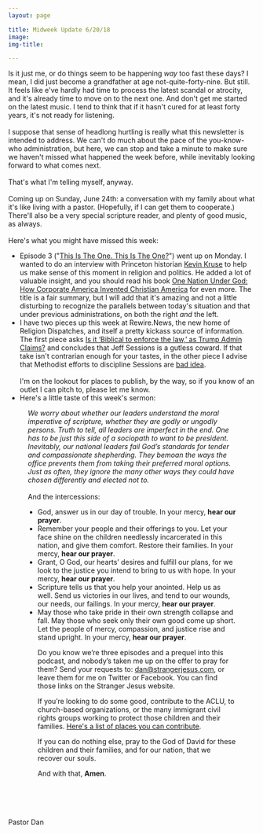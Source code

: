 ```yaml
---
layout: page

title: Midweek Update 6/20/18
image:
img-title:

---
```


Is it just me, or do things seem to be happening <em>way</em> too fast these days? I mean, I did just become a grandfather at age not-quite-forty-nine. But still. It feels like e've hardly had time to process the latest scandal or atrocity, and it's already time to move on to the next one. And don't get me started on the latest music. I tend to think that if it hasn't cured for at least forty years, it's not ready for listening.<br />
<br />
I suppose that sense of headlong hurtling is really what this newsletter is intended to address. We can't do much about the pace of the you-know-who administration, but here, we can stop and take a minute to make sure we haven't missed what happened the week before, while inevitably looking forward to what comes next.
<br />
<br />
That's what I'm telling myself, anyway.
<br />
<br />
Coming up on Sunday, June 24th: a conversation with my family about what it's like living with a pastor. (Hopefully, if I can get them to cooperate.) There'll also be a very special scripture reader, and plenty of good music, as always.
<br />
<br />
Here's what you might have missed this week:
<ul>
	<li>Episode 3 (&quot;<a href="http://www.strangerjesus.com/2018/06/18/this-is-the-one.html" target="_blank">This Is The One. This Is The One?</a>&quot;) went up on Monday. I wanted to do an interview with Princeton historian <a href="https://en.wikipedia.org/wiki/Kevin_M._Kruse" target="_blank">Kevin Kruse</a> to help us make sense of this moment in religion and politics. He added a lot of valuable insight, and you should read his book <a href="https://www.amazon.com/One-Nation-Under-God-Corporate/dp/1501238213">One Nation Under God: How Corporate America Invented Christian America</a> for even more. The title is a fair summary, but I will add that it's amazing and not a little disturbing to recognize the parallels between today's situation and that under previous administrations, on both the right <em>and</em> the left.</li>
	<li>I have two pieces up this week at Rewire.News, the new home of Religion Dispatches, and itself a pretty kickass source of information. The first piece asks <a href="https://rewire.news/religion-dispatches/2018/06/15/biblical-enforce-law-trump-admin-claims-defense-separating-families/?utm_source=Rewire.News&utm_campaign=14474005f3-EMAIL_CAMPAIGN_2018_06_18_07_51&utm_medium=email&utm_term=0_f311a29bda-14474005f3-112330985">Is it ‘Biblical to enforce the law,’ as Trump Admin Claims?</a> and concludes that Jeff Sessions is a gutless coward. If that take isn't contrarian enough for your tastes, in the other piece I advise that Methodist efforts to discipline Sessions are <a href="https://rewire.news/religion-dispatches/2018/06/19/methodist-efforts-discipline-sessions-risky-business/">bad idea</a>.<br /><br />I'm on the lookout for places to publish, by the way, so if you know of an outlet I can pitch to, please let me know.</li>
	<li>Here&#39;s a little taste of this week&#39;s sermon:</li>
</ul>

<div style="padding: 0 40px;"><em>We worry about whether our leaders understand the moral imperative of scripture, whether they are godly or ungodly persons. Truth to tell, all leaders are imperfect in the end. One has to be just this side of a sociopath to want to be president. Inevitably, our national leaders fail God&rsquo;s standards for tender and compassionate shepherding. They bemoan the ways the office prevents them from taking their preferred moral options. Just as often, they ignore the many other ways they could have chosen differently and elected not to.</em><br />
<br />
And the intercessions:
<ul style="padding-left:20px;">
	<li>God, answer us in our day of trouble. In your mercy, <strong>hear our prayer</strong>.</li>
	<li>Remember your people and their offerings to you. Let your face shine on the children needlessly incarcerated in this nation, and give them comfort. Restore their families. In your mercy, <strong>hear our prayer</strong>.</li>
	<li>Grant, O God, our hearts&rsquo; desires and fulfill our plans, for we look to the justice you intend to bring to us with hope. In your mercy, <strong>hear our prayer</strong>.</li>
	<li>Scripture tells us that you help your anointed. Help us as well. Send us victories in our lives, and tend to our wounds, our needs, our failings. In your mercy, <strong>hear our prayer</strong>.</li>
	<li>May those who take pride in their own strength collapse and fall. May those who seek only their own good come up short. Let the people of mercy, compassion, and justice rise and stand upright. In your mercy, <strong>hear our prayer</strong>.</li>
</ul>

<div style="padding-left: 20px;">
<p>Do you know we&rsquo;re three episodes and a prequel into this podcast, and nobody&rsquo;s taken me up on the offer to pray for them? Send your requests to: <a href="mailto:dan@strangerjesus.com">dan@strangerjesus.com</a>, or leave them for me on Twitter or Facebook. You can find those links on the Stranger Jesus website.</p>

<p>If you&rsquo;re looking to do some good, contribute to the ACLU, to church-based organizations, or the many immigrant civil rights groups working to protect those children and their families. <a href="https://slate.com/news-and-politics/2018/06/how-you-can-fight-family-separation-at-the-border.html">Here&#39;s a list of places you can contribute</a>.</p>

<p>If you can do nothing else, pray to the God of David for these children and their families, and for our nation, that we recover our souls.</p>

<p>And with that, <strong>Amen</strong>.
</div>
</div>
<br /><br />
<br /><br />
Pastor Dan</p>